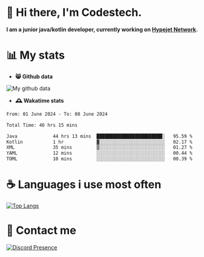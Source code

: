 # 👋 Hi there, I'm Codestech.
**I am a junior java/kotlin developer, currently working on [Hypejet Network](https://github.com/Hypejet).**

# 📊 My stats
- **😸 Github data**

![My github data](https://github-readme-stats.vercel.app/api?username=Codestech1&count_private=true&include_all_commits=true&theme=codeSTACKr)

- **🕰️ Wakatime stats**
<!--START_SECTION:waka-->

```txt
From: 01 June 2024 - To: 08 June 2024

Total Time: 46 hrs 15 mins

Java             44 hrs 13 mins  ████████████████████████░   95.59 %
Kotlin           1 hr            ▓░░░░░░░░░░░░░░░░░░░░░░░░   02.17 %
XML              35 mins         ▒░░░░░░░░░░░░░░░░░░░░░░░░   01.27 %
YAML             12 mins         ░░░░░░░░░░░░░░░░░░░░░░░░░   00.44 %
TOML             10 mins         ░░░░░░░░░░░░░░░░░░░░░░░░░   00.39 %
```

<!--END_SECTION:waka-->

# ☕ Languages i use most often
[![Top Langs](https://github-readme-stats.vercel.app/api/top-langs/?username=Codestech1&layout=compact&langs_count=8&exclude_repo=window5000.github.io&theme=codeSTACKr)](https://github.com/anuraghazra/github-readme-stats)

# 💬 Contact me
[![Discord Presence](https://lanyard.cnrad.dev/api/650718742157852740)](https://discord.com/users/650718742157852740)
</br>
